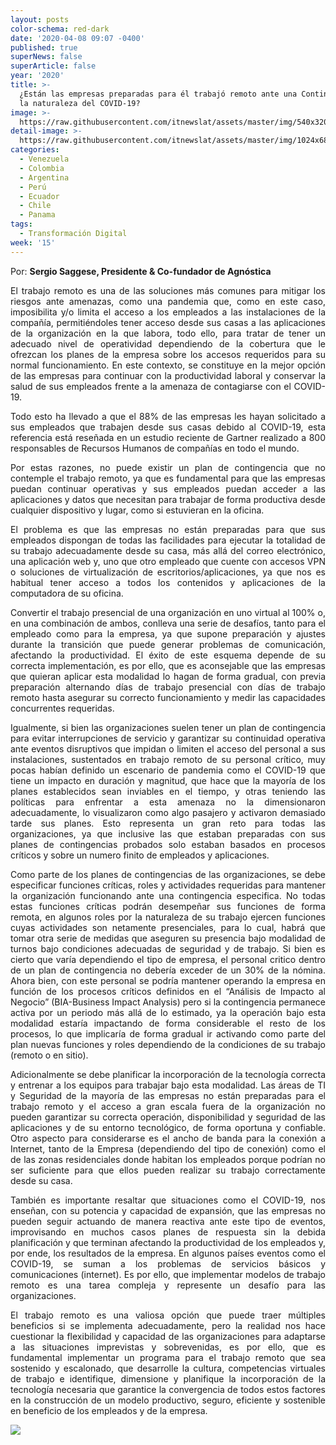 ```yaml
---
layout: posts
color-schema: red-dark
date: '2020-04-08 09:07 -0400'
published: true
superNews: false
superArticle: false
year: '2020'
title: >-
  ¿Están las empresas preparadas para él trabajó remoto ante una Contingencia de
  la naturaleza del COVID-19? 
image: >-
  https://raw.githubusercontent.com/itnewslat/assets/master/img/540x320/Oficinas-Vacias-p.jpg
detail-image: >-
  https://raw.githubusercontent.com/itnewslat/assets/master/img/1024x680/Oficinas-Vacias-g.jpg
categories:
  - Venezuela
  - Colombia
  - Argentina
  - Perú
  - Ecuador
  - Chile
  - Panama
tags:
  - Transformación Digital
week: '15'
---
```

Por: **Sergio Saggese, Presidente & Co-fundador de Agnóstica**

<p style="text-align: justify;">El trabajo remoto es una de las soluciones más comunes para mitigar los riesgos ante amenazas, como una pandemia que, como en este caso, imposibilita y/o limita el acceso a los empleados a las instalaciones de la compañía, permitiéndoles tener acceso desde sus casas a las aplicaciones de la organización en la que labora, todo ello, para tratar de tener un adecuado nivel de operatividad dependiendo de la cobertura que le ofrezcan los planes de la empresa sobre los accesos requeridos para su normal funcionamiento. En este contexto, se constituye en la mejor opción de las empresas para continuar con la productividad laboral y conservar la salud de sus empleados frente a la amenaza de contagiarse con el COVID-19.</p>

<p style="text-align: justify;">Todo esto ha llevado a que el 88% de las empresas les hayan solicitado a sus empleados que trabajen desde sus casas debido al COVID-19, esta referencia está reseñada en un estudio reciente de Gartner realizado a 800 responsables de Recursos Humanos de compañías en todo el mundo.</p> 

<p style="text-align: justify;">Por estas razones, no puede existir un plan de contingencia que no contemple el trabajo remoto, ya que es fundamental para que las empresas puedan continuar operativas y sus empleados puedan acceder a las aplicaciones y datos que necesitan para trabajar de forma productiva desde cualquier dispositivo y lugar, como si estuvieran en la oficina. </p>

<p style="text-align: justify;">El problema es que las empresas no están preparadas para que sus empleados dispongan de todas las facilidades para ejecutar la totalidad de su trabajo adecuadamente desde su casa, más allá del correo electrónico, una aplicación web y, uno que otro empleado que cuente con accesos VPN o soluciones de virtualización de escritorios/aplicaciones, ya que nos es habitual tener acceso a todos los contenidos y aplicaciones de la computadora de su oficina. </p>

<p style="text-align: justify;">Convertir el trabajo presencial de una organización en uno virtual al 100% o, en una combinación de ambos, conlleva una serie de desafíos, tanto para el empleado como para la empresa, ya que supone preparación y ajustes durante la transición que puede generar problemas de comunicación, afectando la productividad. El éxito de este esquema depende de su correcta implementación, es por ello, que es aconsejable que las empresas que quieran aplicar esta modalidad lo hagan de forma gradual, con previa preparación alternando días de trabajo presencial con días de trabajo remoto hasta asegurar su correcto funcionamiento y medir las capacidades concurrentes requeridas. </p>

<p style="text-align: justify;">Igualmente, si bien las organizaciones suelen tener un plan de contingencia para evitar interrupciones de servicio y garantizar su continuidad operativa ante eventos disruptivos que impidan o limiten el acceso del personal a sus instalaciones, sustentados en trabajo remoto de su personal crítico, muy pocas habían definido un escenario de pandemia como el COVID-19 que tiene un impacto en duración y magnitud, que hace que la mayoría de los planes establecidos sean inviables en el tiempo, y otras teniendo las políticas para enfrentar a esta amenaza no la dimensionaron adecuadamente, lo visualizaron como algo pasajero y activaron demasiado tarde sus planes. Esto representa un gran reto para todas las organizaciones, ya que inclusive las que estaban preparadas con sus planes de contingencias probados solo estaban basados en procesos críticos y sobre un numero finito de empleados y aplicaciones. </p>

<p style="text-align: justify;">Como parte de los planes de contingencias de las organizaciones, se debe especificar funciones críticas, roles y actividades requeridas para mantener la organización funcionando ante una contingencia especifica. No todas estas funciones críticas podrán desempeñar sus funciones de forma remota, en algunos roles por la naturaleza de su trabajo ejercen funciones cuyas actividades son netamente presenciales, para lo cual, habrá que tomar otra serie de medidas que aseguren su presencia bajo modalidad de turnos bajo condiciones adecuadas de seguridad y de trabajo.  Si bien es cierto que varía dependiendo el tipo de empresa, el personal critico dentro de un plan de contingencia no debería exceder de un 30% de la nómina. Ahora bien, con este personal se podría mantener operando la empresa en función de los procesos críticos definidos en el  “Análisis de Impacto al Negocio” (BIA-Business Impact Analysis) pero si la contingencia permanece activa por un periodo más allá de lo estimado, ya la operación bajo esta modalidad estaría impactando de forma considerable el resto de los procesos, lo que implicaría de forma gradual ir activando como parte del plan nuevas funciones y roles dependiendo de la condiciones de su trabajo (remoto o en sitio). </p>

<p style="text-align: justify;">Adicionalmente se debe planificar la incorporación de la tecnología correcta y entrenar a los equipos para trabajar bajo esta modalidad. Las áreas de TI y Seguridad de la mayoría de las empresas no están preparadas para el trabajo remoto y el acceso a gran escala fuera de la organización no pueden garantizar su correcta operación, disponibilidad y seguridad de las aplicaciones y de su entorno tecnológico, de forma oportuna y confiable. Otro aspecto para considerarse es el ancho de banda para la conexión a Internet, tanto de la Empresa (dependiendo del tipo de conexión) como el de las zonas residenciales donde habitan los empleados porque podrían no ser suficiente para que ellos pueden realizar su trabajo correctamente desde su casa.</p> 

<p style="text-align: justify;">También es importante resaltar que situaciones como el COVID-19, nos enseñan, con su potencia y capacidad de expansión, que las empresas no pueden seguir actuando de manera reactiva ante este tipo de eventos, improvisando en muchos casos planes de respuesta sin la debida planificación y que terminan afectando la productividad de los empleados y, por ende, los resultados de la empresa. En algunos países eventos como el COVID-19, se suman a los problemas de servicios básicos y comunicaciones (internet). Es por ello, que implementar modelos de trabajo remoto es una tarea compleja y represente un desafío para las organizaciones.</p> 

<p style="text-align: justify;">El trabajo remoto es una valiosa opción que puede traer múltiples beneficios si se implementa adecuadamente, pero la realidad nos hace cuestionar la flexibilidad y capacidad de las organizaciones para adaptarse a las situaciones imprevistas y sobrevenidas, es por ello, que es fundamental  implementar un programa para el trabajo remoto que sea sostenido y escalonado, que desarrolle la cultura, competencias virtuales de trabajo e identifique, dimensione y planifique la incorporación de la tecnología necesaria que garantice la convergencia de todos estos factores en la construcción de un modelo productivo, seguro, eficiente y sostenible en beneficio de los empleados y de la empresa. </p>

<img src="https://tracker.metricool.com/c3po.jpg?hash=56f88a41e39ab42c063cc51676587a04"/>